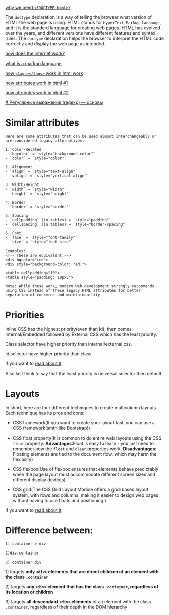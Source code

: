 
[why we need `<!DOCTYPE html>`?](https://www.linkedin.com/advice/1/what-purpose-html-doctype-declaration-skills-web-applications-vt25c)

The `doctype` declaration is a way of telling the browser what version of HTML the web page is using. HTML stands for `HyperText Markup Language`, and it is the standard language for creating web pages. HTML has evolved over the years, and different versions have different features and syntax rules. The `doctype` declaration helps the browser to interpret the HTML code correctly and display the web page as intended.

[how does the internet work?](https://www.linkedin.com/advice/1/what-purpose-html-doctype-declaration-skills-web-applications-vt25c)

[what is a markup language](https://en.wikipedia.org/wiki/Markup_language)

[how `<tags></tags>` work in html work](https://clearlydecoded.com/anatomy-of-html-tag)

[how attributes work in html #1](https://www.geeksforgeeks.org/html-attributes-complete-reference/)

[how attributes work in html #2](https://www.geeksforgeeks.org/html-attributes/)

[# Регулярные выражения (regexp) — основы](https://habr.com/ru/articles/545150/)

# Similar attributes

```
Here are some attributes that can be used almost interchangeably or are considered legacy alternatives:

1. Color-Related
- `bgcolor` = `style="background-color"`
- `color` = `style="color"`

2. Alignment
- `align` = `style="text-align"`
- `valign` = `style="vertical-align"`

3. Width/Height
- `width` = `style="width"`
- `height` = `style="height"`

4. Border
- `border` = `style="border"`

5. Spacing
- `cellpadding` (in tables) = `style="padding"`
- `cellspacing` (in tables) = `style="border-spacing"`

6. Font
- `face` = `style="font-family"`
- `size` = `style="font-size"`

Examples:
<!-- These are equivalent -->
<div bgcolor="red">
<div style="background-color: red;">

<table cellpadding="10">
<table style="padding: 10px;">

Note: While these work, modern web development strongly recommends using CSS instead of these legacy HTML attributes for better separation of concerns and maintainability.
```

# Priorities

Inline CSS has the highest priority(even than Id), then comes Internal/Embedded followed by External CSS which has the least priority.

Class selector have higher priority than internal/external css. 

Id selector have higher priority than class.

If you want to [read about it](https://www.w3schools.com/css/css_specificity.asp)

Also last think to say that the least priority is universal selector then default.

# Layouts

In short, here are four different techniques to create multicolumn layouts. Each technique has its pros and cons:

- CSS framework(If you want to create your layout fast, you can use a CSS framework(smth like Bootstrap))

- CSS float property(It is common to do entire web layouts using the CSS `float` property. **Advantages**:Float is easy to learn - you just need to remember how the `float` and `clear` properties work. **Disadvantages**: Floating elements are tied to the document flow, which may harm the flexibility)

- CSS flexbox(Use of flexbox ensures that elements behave predictably when the page layout must accommodate different screen sizes and different display devices)

- CSS grid(The CSS Grid Layout Module offers a grid-based layout system, with rows and columns, making it easier to design web pages without having to use floats and positioning.)

If you want to [read about it](https://www.w3schools.com/html/html_layout.asp)

# Difference between:

```html
1).container > div  

2)div.container

3).container div
```

1)Targets **only `<div>` elements that are direct children of an element with the class `.container`**

2)Targets **any `<div>` element that has the class `.container`, regardless of its location or children**

3)Targets **all descendant `<div>` elements** of an element with the class `.container`, regardless of their depth in the DOM hierarchy

